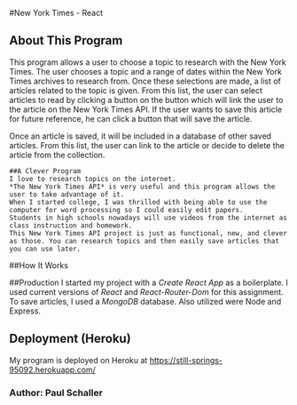 #New York Times - React

## About This Program

This program allows a user to choose a topic to research with the New York Times.  The user chooses a topic and a range of dates within the New York Times archives to research from.  Once these selections are made, a list of articles related to the topic is given.  From this list, the user can select articles to read by clicking a button on the button which will link the user to the article on the New York Times API.  If the user wants to save this article for future reference, he can click a button that will save the article. 

Once an article is saved, it will be included in a database of other saved articles.  From this list, the user can link to the article or decide to delete the article from the collection.  

```
##A Clever Program
I love to research topics on the internet.  
*The New York Times API* is very useful and this program allows the user to take advantage of it.  
When I started college, I was thrilled with being able to use the computer for word processing so I could easily edit papers.  
Students in high schools nowadays will use videos from the internet as class instruction and homework.  
This New York Times API project is just as functional, new, and clever as those. You can research topics and then easily save articles that you can use later.  

```
##How It Works

##Production
I started my project with a *Create React App* as a boilerplate.  I used current versions of *React* and *React-Router-Dom* for this assignment.  To save articles, I used a *MongoDB* database.  Also utilized were Node and Express.

## Deployment (Heroku)
My program is deployed on Heroku at  https://still-springs-95092.herokuapp.com/

### Author:  Paul Schaller

